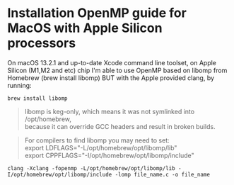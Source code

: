 # Installation OpenMP guide for MacOS with Apple Silicon processors
On macOS 13.2.1 and up-to-date Xcode command line toolset, on Apple Silicon (M1,M2 and etc) chip I'm able to use OpenMP based on libomp from Homebrew (brew install libomp) BUT with the Apple provided clang, by running:

```
brew install libomp
```

>libomp is keg-only, which means it was not symlinked into /opt/homebrew, <br/>
because it can override GCC headers and result in broken builds.

>For compilers to find libomp you may need to set: <br/>
    export LDFLAGS="-L/opt/homebrew/opt/libomp/lib" <br/>
    export CPPFLAGS="-I/opt/homebrew/opt/libomp/include" <br/>


```
clang -Xclang -fopenmp -L/opt/homebrew/opt/libomp/lib -I/opt/homebrew/opt/libomp/include -lomp file_name.c -o file_name 
```